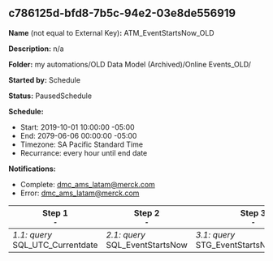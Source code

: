 ## c786125d-bfd8-7b5c-94e2-03e8de556919

**Name** (not equal to External Key)**:** ATM_EventStartsNow_OLD

**Description:** n/a

**Folder:** my automations/OLD Data Model (Archived)/Online Events_OLD/

**Started by:** Schedule

**Status:** PausedSchedule

**Schedule:**

* Start: 2019-10-01 10:00:00 -05:00
* End: 2079-06-06 00:00:00 -05:00
* Timezone: SA Pacific Standard Time
* Recurrance: every hour until end date

**Notifications:**

* Complete: dmc_ams_latam@merck.com
* Error: dmc_ams_latam@merck.com

| Step 1<br>_<small>-</small>_ | Step 2<br>_<small>-</small>_ | Step 3<br>_<small>-</small>_ |
| --- | --- | --- |
| _1.1: query_<br>SQL_UTC_Currentdate | _2.1: query_<br>SQL_EventStartsNow | _3.1: query_<br>STG_EventStartsNow_Dummy |
